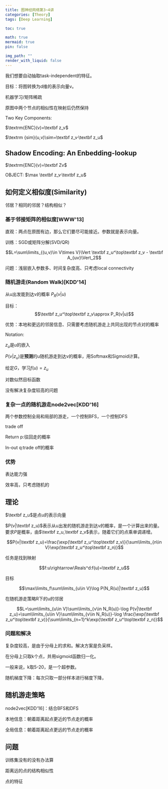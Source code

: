 ```yaml
---
title: 图神经网络第3~4讲
categories: [Theory]
tags: [Deep Learning]

toc: true

math: true
mermaid: true
pin: false

img_path: ""
render_with_liquid: false
---
```




我们想要自动抽取task-independent的特征。

目标：将图转换为d维的表示向量v。

机器学习/矩阵稀疏

原图中两个节点的相似性在映射后仍然保持

Two Key Components:


$\textrm{ENC}(v)=\textbf z_v$

$\textrm {sim}(u,v)\sim=\textbf z_v·\textbf z_u$

## Shadow Encoding: An Enbedding-lookup

$\textrm{ENC}(v)=\textbf Zv$

OBJECT: $\max \textbf z_v·\textbf z_u$

## 如何定义相似度(Similarity)

邻居？相同的邻居？结构相似？

### 基于邻接矩阵的相似度[WWW'13]
直观：两点在原图有边，那么它们要尽可能接近。参数就是表示向量。

训练：SGD或矩阵分解(SVD/QR)

$$L=\sum\limits_{(u,v)\in V\times V}\Vert \textbf z_u^\top\textbf z_v - \textbf A_{uv}\Vert_2$$

问题：浅层嵌入参数多、时间复杂度高、只考虑local connectivity

### 随机游走(Random Walk)[KDD'14]


从u出发能到达v的概率 $P_R(v|u)$

目标：$$\textbf z_u^\top\textbf z_v\approx P_R(v|u)$$

优势：本地和更远的邻居信息、只需要考虑随机游走上共同出现的节点对的概率

Notation:

$z_u$是$u$的嵌入

$P(v|z_u)$是**预测**的u随机游走到达v的概率，用Softmax和Sigmoid计算。

给定$G$，学习$f(u)=z_u$

对数似然目标函数

没有解决复杂度较高的问题


### 复杂一点的随机游走node2vec[KDD'16]

两个参数控制全局和局部的游走，一个控制BFS，一个控制DFS

trade off

Return p:往回走的概率

In-out q:trade off的概率

### 优势

表达能力强

效率高，只考虑随机的

## 理论

$\textbf z_u$是点u的表示向量

$P(v|\textbf z_u)$表示从u出发的随机游走到达v的概率，是一个计算出来的量。要求$P$是概率，由$\textbf z_u,\textbf z_v$表示，随着它们的点乘单调递增。

$$P(v|\textbf z_u)=\frac{\exp(\textbf z_u^\top\textbf z_v)}{\sum\limits_{n\in V}\exp(\textbf z_u^\top\textbf z_n)}$$

任务是找到映射

$$f:u\rightarrow\Reals^d:f(u)=\textbf z_u$$

目标

$$\max\limits_f\sum\limits_{u\in V}\log P(N_R(u)|\textbf z_u)$$

在随机游走策略R下的u的邻居

$$L=\sum\limits_{u\in V}\sum\limits_{v\in N_R(u)}-\log P(v|\textbf z_u)=\sum\limits_{u\in V}\sum\limits_{v\in N_R(u)}-\log \frac{\exp(\textbf z_u^\top\textbf z_v)}{\sum\limits_{n=1}^k\exp(\textbf z_u^\top\textbf z_n)}$$

### 问题和解决

复杂度较高，是由于分母上的求和。解决方案是负采样。

在分母上只取k个点，并用sigmoid函数归一化。

一般来说，k取5-20，是一个超参数。

随机梯度下降：每次只取一部分样本进行梯度下降，

## 随机游走策略

node2vec[KDD'16]：结合BFS和DFS

本地信息：朝着距离起点更近的节点走的概率

全局信息：朝着距离起点更远的节点走的概率

## 问题

训练集没有的没有办法算

距离远的点的结构相似性

点的特征









